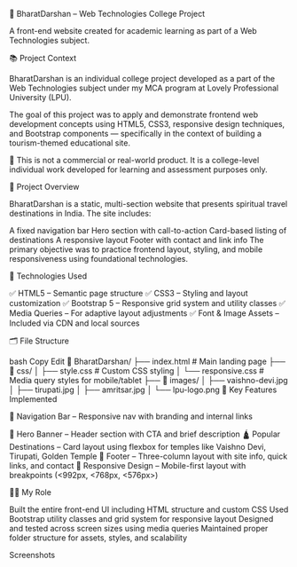 🌄 BharatDarshan – Web Technologies College Project

A front-end website created for academic learning as part of a Web Technologies subject.

📚 Project Context

BharatDarshan is an individual college project developed as a part of the Web Technologies subject under my MCA program at Lovely Professional University (LPU).

The goal of this project was to apply and demonstrate frontend web development concepts using HTML5, CSS3, responsive design techniques, and Bootstrap components — specifically in the context of building a tourism-themed educational site.

🚨 This is not a commercial or real-world product. It is a college-level individual work developed for learning and assessment purposes only.

🧭 Project Overview

BharatDarshan is a static, multi-section website that presents spiritual travel destinations in India. The site includes:

A fixed navigation bar
Hero section with call-to-action
Card-based listing of destinations
A responsive layout
Footer with contact and link info
The primary objective was to practice frontend layout, styling, and mobile responsiveness using foundational technologies.

🧰 Technologies Used

✅ HTML5 – Semantic page structure
✅ CSS3 – Styling and layout customization
✅ Bootstrap 5 – Responsive grid system and utility classes
✅ Media Queries – For adaptive layout adjustments
✅ Font & Image Assets – Included via CDN and local sources

🗂️ File Structure

bash
Copy
Edit
📁 BharatDarshan/
├── index.html                  # Main landing page
├── 📁 css/
│   ├── style.css               # Custom CSS styling
│   └── responsive.css          # Media query styles for mobile/tablet
├── 📁 images/
│   ├── vaishno-devi.jpg
│   ├── tirupati.jpg
│   ├── amritsar.jpg
│   └── lpu-logo.png
📐 Key Features Implemented

🧭 Navigation Bar – Responsive nav with branding and internal links

📢 Hero Banner – Header section with CTA and brief description
🛕 Popular Destinations – Card layout using flexbox for temples like Vaishno Devi, Tirupati, Golden Temple
🧾 Footer – Three-column layout with site info, quick links, and contact
📱 Responsive Design – Mobile-first layout with breakpoints (<992px, <768px, <576px>)

🧑‍💻 My Role

Built the entire front-end UI including HTML structure and custom CSS
Used Bootstrap utility classes and grid system for responsive layout
Designed and tested across screen sizes using media queries
Maintained proper folder structure for assets, styles, and scalability


Screenshots
